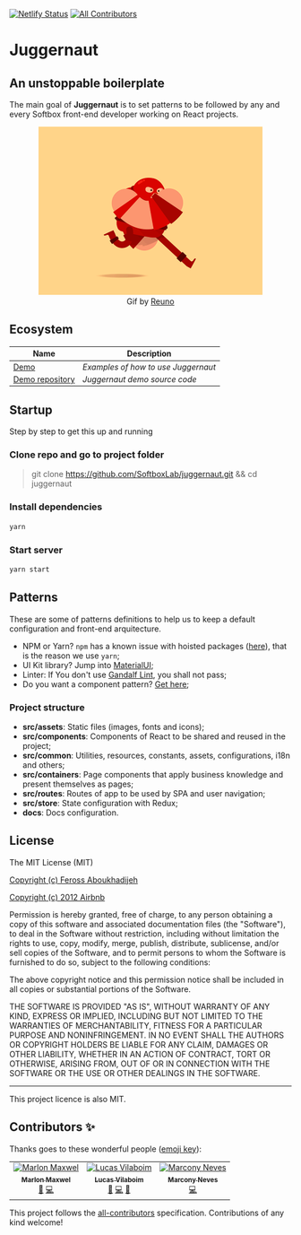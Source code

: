 [![Netlify Status](https://api.netlify.com/api/v1/badges/7cdc05a8-9023-4af3-8f04-4b8b63ec51f3/deploy-status)](https://app.netlify.com/sites/juggernaut/deploys)
[![All Contributors](https://img.shields.io/badge/all_contributors-3-orange.svg?style=flat-square)](#contributors)

# Juggernaut

## An unstoppable boilerplate

The main goal of **Juggernaut** is to set patterns to be followed by any and every Softbox front-end developer working on React projects.

<p align="center">
	<img src="src/assets/images/juggernaut.gif" width="400px" />
  <br />
  Gif by <a href="https://dribbble.com/Reuno" target="_blank">Reuno</a>
</p>

## Ecosystem

Name | Description
--- | ---
[Demo](https://juggernaut-demo.web.app/) | *Examples of how to use Juggernaut*
[Demo repository](https://github.com/SoftboxLab/juggernaut-demo) | *Juggernaut demo source code*

## Startup

Step by step to get this up and running

### Clone repo and go to project folder

> git clone https://github.com/SoftboxLab/juggernaut.git && cd juggernaut

### Install dependencies

```bash
yarn
```

### Start server

```bash
yarn start
```

## Patterns

These are some of patterns definitions to help us to keep a default configuration and front-end arquitecture.

- NPM or Yarn? `npm` has a known issue with hoisted packages ([here](https://npm.community/t/packages-with-peerdependencies-are-incorrectly-hoisted/4794)), that is the reason we use `yarn`;
- UI Kit library? Jump into [MaterialUI](https://material-ui.com);
- Linter: If You don't use [Gandalf Lint](https://github.com/SoftboxLab/gandalf-lint), you shall not pass;
- Do you want a component pattern? [Get here](src/containers/Home/index.jsx);

### Project structure

- **src/assets**: Static files (images, fonts and icons);
- **src/components**: Components of React to be shared and reused in the project;
- **src/common**: Utilities, resources, constants, assets, configurations, i18n and others;
- **src/containers**: Page components that apply business knowledge and present themselves as pages;
- **src/routes**: Routes of app to be used by SPA and user navigation;
- **src/store**: State configuration with Redux;
- **docs**: Docs configuration.


## License

The MIT License (MIT)

[Copyright (c) Feross Aboukhadijeh](https://github.com/standard/eslint-config-standard)

[Copyright (c) 2012 Airbnb](https://github.com/airbnb/javascript)

Permission is hereby granted, free of charge, to any person obtaining a copy of
this software and associated documentation files (the "Software"), to deal in
the Software without restriction, including without limitation the rights to
use, copy, modify, merge, publish, distribute, sublicense, and/or sell copies of
the Software, and to permit persons to whom the Software is furnished to do so,
subject to the following conditions:

The above copyright notice and this permission notice shall be included in all
copies or substantial portions of the Software.

THE SOFTWARE IS PROVIDED "AS IS", WITHOUT WARRANTY OF ANY KIND, EXPRESS OR
IMPLIED, INCLUDING BUT NOT LIMITED TO THE WARRANTIES OF MERCHANTABILITY, FITNESS
FOR A PARTICULAR PURPOSE AND NONINFRINGEMENT. IN NO EVENT SHALL THE AUTHORS OR
COPYRIGHT HOLDERS BE LIABLE FOR ANY CLAIM, DAMAGES OR OTHER LIABILITY, WHETHER
IN AN ACTION OF CONTRACT, TORT OR OTHERWISE, ARISING FROM, OUT OF OR IN
CONNECTION WITH THE SOFTWARE OR THE USE OR OTHER DEALINGS IN THE SOFTWARE.

---

This project licence is also MIT.

## Contributors ✨

Thanks goes to these wonderful people ([emoji key](https://allcontributors.org/docs/en/emoji-key)):

<!-- ALL-CONTRIBUTORS-LIST:START - Do not remove or modify this section -->
<!-- prettier-ignore -->
<table>
  <tr>
    <td align="center"><a href="https://www.linkedin.com/in/marlonmaxwel"><img src="https://avatars1.githubusercontent.com/u/8551142?v=4" width="100px;" alt="Marlon Maxwel"/><br /><sub><b>Marlon Maxwel</b></sub></a><br /><a href="https://github.com/SoftboxLab/juggernaut/commits?author=marlonmleite" title="Documentation">📖</a> <a href="https://github.com/SoftboxLab/juggernaut/commits?author=marlonmleite" title="Code">💻</a></td>
    <td align="center"><a href="http://vilaboim.com"><img src="https://avatars2.githubusercontent.com/u/4191549?v=4" width="100px;" alt="Lucas Vilaboim"/><br /><sub><b>Lucas Vilaboim</b></sub></a><br /><a href="https://github.com/SoftboxLab/juggernaut/commits?author=vilaboim" title="Documentation">📖</a> <a href="https://github.com/SoftboxLab/juggernaut/commits?author=vilaboim" title="Code">💻</a> <a href="#design-vilaboim" title="Design">🎨</a></td>
    <td align="center"><a href="http://www.mkny.com.br/"><img src="https://avatars0.githubusercontent.com/u/4579679?v=4" width="100px;" alt="Marcony Neves"/><br /><sub><b>Marcony Neves</b></sub></a><br /><a href="https://github.com/SoftboxLab/juggernaut/commits?author=mkny" title="Code">💻</a></td>
  </tr>
</table>

<!-- ALL-CONTRIBUTORS-LIST:END -->

This project follows the [all-contributors](https://github.com/all-contributors/all-contributors) specification. Contributions of any kind welcome!